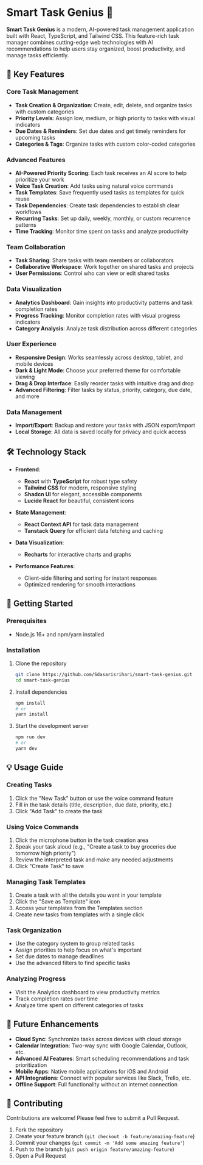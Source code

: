 
# Smart Task Genius 🚀

**Smart Task Genius** is a modern, AI-powered task management application built with React, TypeScript, and Tailwind CSS. This feature-rich task manager combines cutting-edge web technologies with AI recommendations to help users stay organized, boost productivity, and manage tasks efficiently.


## 🌟 Key Features

### Core Task Management
- **Task Creation & Organization**: Create, edit, delete, and organize tasks with custom categories
- **Priority Levels**: Assign low, medium, or high priority to tasks with visual indicators
- **Due Dates & Reminders**: Set due dates and get timely reminders for upcoming tasks
- **Categories & Tags**: Organize tasks with custom color-coded categories

### Advanced Features
- **AI-Powered Priority Scoring**: Each task receives an AI score to help prioritize your work
- **Voice Task Creation**: Add tasks using natural voice commands
- **Task Templates**: Save frequently used tasks as templates for quick reuse
- **Task Dependencies**: Create task dependencies to establish clear workflows
- **Recurring Tasks**: Set up daily, weekly, monthly, or custom recurrence patterns
- **Time Tracking**: Monitor time spent on tasks and analyze productivity

### Team Collaboration
- **Task Sharing**: Share tasks with team members or collaborators
- **Collaborative Workspace**: Work together on shared tasks and projects
- **User Permissions**: Control who can view or edit shared tasks

### Data Visualization
- **Analytics Dashboard**: Gain insights into productivity patterns and task completion rates
- **Progress Tracking**: Monitor completion rates with visual progress indicators
- **Category Analysis**: Analyze task distribution across different categories

### User Experience
- **Responsive Design**: Works seamlessly across desktop, tablet, and mobile devices
- **Dark & Light Mode**: Choose your preferred theme for comfortable viewing
- **Drag & Drop Interface**: Easily reorder tasks with intuitive drag and drop
- **Advanced Filtering**: Filter tasks by status, priority, category, due date, and more

### Data Management
- **Import/Export**: Backup and restore your tasks with JSON export/import
- **Local Storage**: All data is saved locally for privacy and quick access

## 🛠️ Technology Stack

- **Frontend**:  
  - **React** with **TypeScript** for robust type safety
  - **Tailwind CSS** for modern, responsive styling
  - **Shadcn UI** for elegant, accessible components
  - **Lucide React** for beautiful, consistent icons

- **State Management**:  
  - **React Context API** for task data management
  - **Tanstack Query** for efficient data fetching and caching

- **Data Visualization**:  
  - **Recharts** for interactive charts and graphs

- **Performance Features**:  
  - Client-side filtering and sorting for instant responses
  - Optimized rendering for smooth interactions

## 🚀 Getting Started

### Prerequisites
- Node.js 16+ and npm/yarn installed

### Installation
1. Clone the repository
   ```bash
   git clone https://github.com/Sdasarisrihari/smart-task-genius.git
   cd smart-task-genius
   ```

2. Install dependencies
   ```bash
   npm install
   # or
   yarn install
   ```

3. Start the development server
   ```bash
   npm run dev
   # or
   yarn dev
   ```


## 💡 Usage Guide

### Creating Tasks
1. Click the "New Task" button or use the voice command feature
2. Fill in the task details (title, description, due date, priority, etc.)
3. Click "Add Task" to create the task

### Using Voice Commands
1. Click the microphone button in the task creation area
2. Speak your task aloud (e.g., "Create a task to buy groceries due tomorrow high priority")
3. Review the interpreted task and make any needed adjustments
4. Click "Create Task" to save

### Managing Task Templates
1. Create a task with all the details you want in your template
2. Click the "Save as Template" icon
3. Access your templates from the Templates section
4. Create new tasks from templates with a single click

### Task Organization
- Use the category system to group related tasks
- Assign priorities to help focus on what's important
- Set due dates to manage deadlines
- Use the advanced filters to find specific tasks

### Analyzing Progress
- Visit the Analytics dashboard to view productivity metrics
- Track completion rates over time
- Analyze time spent on different categories of tasks

## 🔮 Future Enhancements

- **Cloud Sync**: Synchronize tasks across devices with cloud storage
- **Calendar Integration**: Two-way sync with Google Calendar, Outlook, etc.
- **Advanced AI Features**: Smart scheduling recommendations and task prioritization
- **Mobile Apps**: Native mobile applications for iOS and Android
- **API Integrations**: Connect with popular services like Slack, Trello, etc.
- **Offline Support**: Full functionality without an internet connection

## 🤝 Contributing

Contributions are welcome! Please feel free to submit a Pull Request.

1. Fork the repository
2. Create your feature branch (`git checkout -b feature/amazing-feature`)
3. Commit your changes (`git commit -m 'Add some amazing feature'`)
4. Push to the branch (`git push origin feature/amazing-feature`)
5. Open a Pull Request


